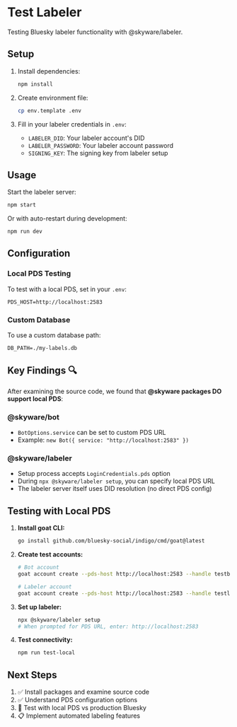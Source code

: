 # Test Labeler

Testing Bluesky labeler functionality with @skyware/labeler.

## Setup

1. Install dependencies:
   ```bash
   npm install
   ```

2. Create environment file:
   ```bash
   cp env.template .env
   ```

3. Fill in your labeler credentials in `.env`:
   - `LABELER_DID`: Your labeler account's DID
   - `LABELER_PASSWORD`: Your labeler account password
   - `SIGNING_KEY`: The signing key from labeler setup

## Usage

Start the labeler server:
```bash
npm start
```

Or with auto-restart during development:
```bash
npm run dev
```

## Configuration

### Local PDS Testing
To test with a local PDS, set in your `.env`:
```
PDS_HOST=http://localhost:2583
```

### Custom Database
To use a custom database path:
```
DB_PATH=./my-labels.db
```

## Key Findings 🔍

After examining the source code, we found that **@skyware packages DO support local PDS**:

### @skyware/bot
- `BotOptions.service` can be set to custom PDS URL
- Example: `new Bot({ service: "http://localhost:2583" })`

### @skyware/labeler  
- Setup process accepts `LoginCredentials.pds` option
- During `npx @skyware/labeler setup`, you can specify local PDS URL
- The labeler server itself uses DID resolution (no direct PDS config)

## Testing with Local PDS

1. **Install goat CLI:**
   ```bash
   go install github.com/bluesky-social/indigo/cmd/goat@latest
   ```

2. **Create test accounts:**
   ```bash
   # Bot account
   goat account create --pds-host http://localhost:2583 --handle testbot.test --password testpass123 --email your+bot@email.com
   
   # Labeler account
   goat account create --pds-host http://localhost:2583 --handle testlabeler.test --password labelerpass123 --email your+labeler@email.com
   ```

3. **Set up labeler:**
   ```bash
   npx @skyware/labeler setup
   # When prompted for PDS URL, enter: http://localhost:2583
   ```

4. **Test connectivity:**
   ```bash
   npm run test-local
   ```

## Next Steps

1. ✅ Install packages and examine source code
2. ✅ Understand PDS configuration options  
3. 🔄 Test with local PDS vs production Bluesky
4. 📋 Implement automated labeling features